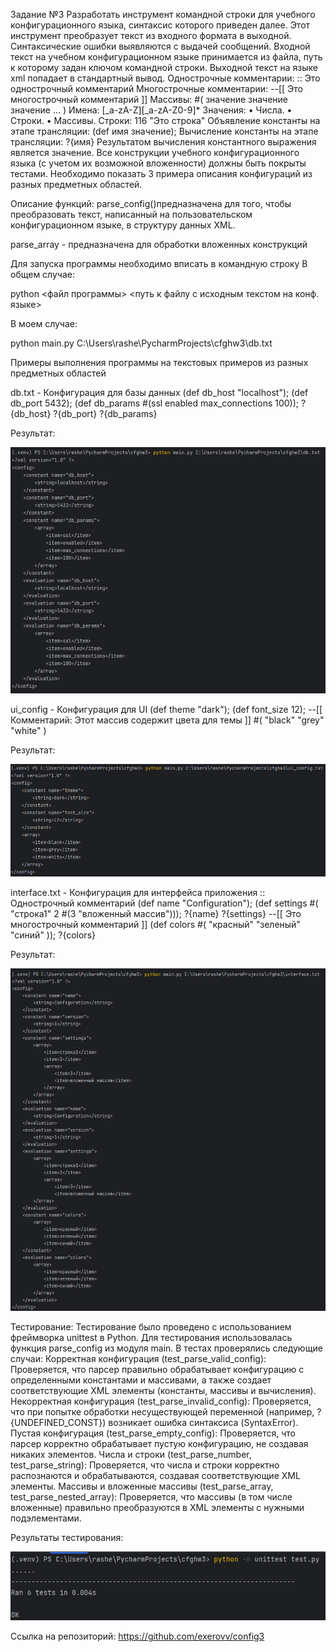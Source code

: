 Задание №3
Разработать инструмент командной строки для учебного конфигурационного
языка, синтаксис которого приведен далее. Этот инструмент преобразует текст из
входного формата в выходной. Синтаксические ошибки выявляются с выдачей
сообщений.
Входной текст на учебном конфигурационном языке принимается из
файла, путь к которому задан ключом командной строки. Выходной текст на
языке xml попадает в стандартный вывод.
Однострочные комментарии:
:: Это однострочный комментарий
Многострочные комментарии:
--[[
Это многострочный
комментарий
]]
Массивы:
#( значение значение значение ... )
Имена:
[_a-zA-Z][_a-zA-Z0-9]*
Значения:
• Числа.
• Строки.
• Массивы.
Строки:
116
"Это строка"
Объявление константы на этапе трансляции:
(def имя значение);
Вычисление константы на этапе трансляции:
?{имя}
Результатом вычисления константного выражения является значение.
Все конструкции учебного конфигурационного языка (с учетом их
возможной вложенности) должны быть покрыты тестами. Необходимо показать 3
примера описания конфигураций из разных предметных областей.

Описание функций:
parse_config()предназначена для того, чтобы преобразовать текст, 
написанный на пользовательском конфигурационном языке, в структуру данных XML.

parse_array - предназначена для обработки вложенных конструкций

Для запуска программы необходимо вписать в командную строку
В общем случае:

python <файл программы> <путь к файлу с исходным текстом на конф. языке>

В моем случае:

python main.py C:\Users\rashe\PycharmProjects\cfghw3\db.txt

Примеры выполнения программы на текстовых примеров из разных предметных областей

db.txt - Конфигурация для базы данных
(def db_host "localhost");
(def db_port 5432);
(def db_params #(ssl enabled max_connections 100));
?{db_host}
?{db_port}
?{db_params}

Результат:

![db_output.png](db_output.png)

ui_config - Конфигурация для UI
(def theme "dark");
(def font_size 12);
--[[ Комментарий:
Этот массив содержит цвета для темы ]]
#(  "black" "grey" "white"  )

Результат:

![ui_output.png](ui_output.png)


interface.txt - Конфигурация для интерфейса приложения
:: Однострочный комментарий
(def name "Configuration");
(def settings #( "строка1" 2 #(3 "вложенный массив")));
?{name}
?{settings}
--[[
Это многострочный
комментарий
]]
(def colors #( "красный" "зеленый" "синий" ));
?{colors}

Результат:

![interface_output.png](interface_output.png)

Тестирование:
Тестирование было проведено с использованием фреймворка unittest в Python. 
Для тестирования использовалась функция parse_config из модуля main. В тестах проверялись следующие случаи:
Корректная конфигурация (test_parse_valid_config): 
Проверяется, что парсер правильно обрабатывает конфигурацию с определенными константами и массивами, а также создает соответствующие XML элементы (константы, массивы и вычисления).
Некорректная конфигурация (test_parse_invalid_config): 
Проверяется, что при попытке обработки несуществующей переменной (например, ?{UNDEFINED_CONST}) возникает ошибка синтаксиса (SyntaxError).
Пустая конфигурация (test_parse_empty_config): 
Проверяется, что парсер корректно обрабатывает пустую конфигурацию, не создавая никаких элементов.
Числа и строки (test_parse_number, test_parse_string): 
Проверяется, что числа и строки корректно распознаются и обрабатываются, создавая соответствующие XML элементы.
Массивы и вложенные массивы (test_parse_array, test_parse_nested_array): 
Проверяется, что массивы (в том числе вложенные) правильно преобразуются в XML элементы с нужными подэлементами.

Результаты тестирования:

![test.png](test.png)

Ссылка на репозиторий:
https://github.com/exerovv/config3
